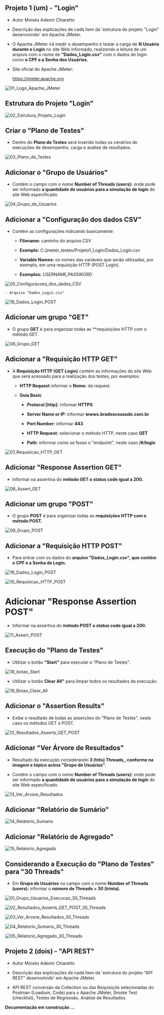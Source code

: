 ## Projeto 1 (um) - "Login"

- Autor Moisés Ademir Chiaretto
  
- Descrição das explicações de cada item da 'estrutura do projeto "Login" desenvolvido' em Apache JMeter.

- O Apache JMeter irá medir o desempenho e testar a carga de **N Usuário durante o Login** no site Web informado, realizando a leitura de um arquivo com o nome de **"Dados_Login.csv"** com o dados do login como **o CPF e a Senha dos Usuários.**

- Site oficial do Apache JMeter:

  https://jmeter.apache.org

![01_Logo_Apache_JMeter](https://github.com/moiseschiaretto/JMeter_Testes/assets/84775466/7bba3d9a-4173-43bc-9aa5-8b5eacc11e17)



## Estrutura do Projeto "Login"

![02_Estrutura_Projeto_Login](https://github.com/moiseschiaretto/JMeter_Testes/assets/84775466/9386619a-48d6-475d-9aa1-83b71c6b46f1)



## Criar o "Plano de Testes"

- Dentro do **Plano de Testes** será inserido todas os cenários de execuções de desempenho, carga e análise de resultados.

![03_Plano_de_Testes](https://github.com/moiseschiaretto/JMeter_Testes/assets/84775466/99f4289d-a8b7-43bb-a73d-f7bdf7e0af8d)



## Adicionar o "Grupo de Usuários"

  - Contém o campo com o nome **Number of Threads (users):** onde pode ser informado **a quantidade de usuários para a simulação de login** do site Web especificado.

![04_Grupo_de_Usuarios](https://github.com/moiseschiaretto/JMeter_Testes/assets/84775466/fccf1c06-d7fb-4e75-9f2c-2592a31569f7)



## Adicionar a "Configuração dos dados CSV"

- Contém as configurações indicando basicamente:

    - **Filename:** caminho do arquivo.CSV
 
    - **Exemplo:** C:/jmeter_testes/Projeto1_Login/Dados_Login.csv
 
    - **Variable Names:** os nomes das variáveis que serão utilizadas, por exemplo, em uma requisição HTTP (POST Login).
 
    - **Exemplos:** USERNAME,PASSWORD
 
![05_Configuracoes_dos_dados_CSV](https://github.com/moiseschiaretto/JMeter_Testes/assets/84775466/21d91717-29ae-4252-93bb-4bd166b6153d)

    - Arquivo "Dados_Login.csv"

![16_Dados_Login_POST](https://github.com/moiseschiaretto/JMeter_Testes/assets/84775466/2fd9d765-db45-4163-b85d-c4c4532e7d1a)


## Adicionar um grupo "GET"

  - O grupo **GET** é para organizar todas as **requisições HTTP com o método GET.

  ![06_Grupo_GET](https://github.com/moiseschiaretto/JMeter_Testes/assets/84775466/4d27f043-957c-4f05-8c55-dc90d724945f)


## Adicionar a "Requisição HTTP GET"

  - A **Requisição HTTP (GET Login)** contém as informações do site Web que será acessado para a realização dos testes, por exemplos:

      - **HTTP Request** informar o **Nome:** da request.
      
      - **Guia Basic**

          - **Protocol [http]:** informar **HTTPS**
       
          - **Server Name or IP:** informar **wwws.bradescosaude.com.br**
       
          - **Port Number:** informar **443**
       
          - **HTTP Request:** selecionar o método HTTP, neste caso **GET**
       
          - **Path:** informar como se fosse o "endpoint", neste caso **/#/login**

       
![07_Requisicao_HTTP_GET](https://github.com/moiseschiaretto/JMeter_Testes/assets/84775466/858839eb-f547-40d7-bab2-9d205037db76)



## Adicionar "Response Assertion GET"

  - Informar na assertiva do **método GET o status code igual a 200.**

![08_Assert_GET](https://github.com/moiseschiaretto/JMeter_Testes/assets/84775466/33284b3d-3c61-47f0-b3c7-406b3f3955c5)



## Adicionar um grupo "POST"

  - O grupo **POST** é para organizar todas as **requisições HTTP com o método POST.**

![09_Grupo_POST](https://github.com/moiseschiaretto/JMeter_Testes/assets/84775466/3e3a8db5-9ef0-4625-a086-22305413f241)


## Adicionar a "Requisição HTTP POST"
  
  - Para entrar com os dados do **arquivo "Dados_Login.csv", que contém o CPF e a Senha de Login.**

![16_Dados_Login_POST](https://github.com/moiseschiaretto/JMeter_Testes/assets/84775466/9d865fed-db1d-4a0f-baa2-b244e653e0ea)


![10_Requisicao_HTTP_POST](https://github.com/moiseschiaretto/JMeter_Testes/assets/84775466/50d90714-f9c4-4ddf-aa76-17c700da5f8d)


# Adicionar "Response Assertion POST"

  - Informar na assertiva do **método POST o status code igual a 200.**

![11_Assert_POST](https://github.com/moiseschiaretto/JMeter_Testes/assets/84775466/276e4184-1348-4b52-b3db-62699c865424)


## Execução do "Plano de Testes"

  - Utilizar o botão **"Start"** para executar o "Plano de Testes".

  ![18_botao_Start](https://github.com/moiseschiaretto/JMeter_Testes/assets/84775466/e003f4d6-64e6-403d-bdb7-94ec96f9a43d)

  - Utilizar o botão **Clear All"** para limpar todos os resultados da execução.

  ![19_Botao_Clear_All](https://github.com/moiseschiaretto/JMeter_Testes/assets/84775466/ba438e1e-11b0-4cb7-bd99-f748054f1e5f)



## Adicionar o "Assertion Results"

  - Exibe o resultado de todas as asserções do "Plano de Testes", neste caso os métodos GET e POST.

![12_Resultados_Asserts_GET_POST](https://github.com/moiseschiaretto/JMeter_Testes/assets/84775466/c9ba5cde-c09f-4424-8f60-9e7781b6a35d)


## Adicionar "Ver Árvore de Resultados"

  - Resultado da execução considerando **3 (três) Threads,, conforme na imagem e tópico acima "Grupo de Usuários".**

  - Contém o campo com o nome **Number of Threads (users):** onde pode ser informado **a quantidade de usuários para a simulação de login** do site Web especificado.

![13_Ver_Arvore_Resultados](https://github.com/moiseschiaretto/JMeter_Testes/assets/84775466/cc24c0cb-e778-44d1-8880-1211a15c3961)


## Adicionar "Relatório de Sumário"

![14_Relatorio_Sumario](https://github.com/moiseschiaretto/JMeter_Testes/assets/84775466/7a8d8a70-93e0-4fc4-ae82-02f91fbcf92c)



## Adicionar "Relatório de Agregado"

![15_Relatorio_Agregado](https://github.com/moiseschiaretto/JMeter_Testes/assets/84775466/a8446fe7-b693-46bd-bdbd-7e122fab4541)



## Considerando a Execução do "Plano de Testes" para "30 Threads"

- Em **Grupo de Usuários** no campo com o nome **Number of Threads (users):** informar o **número de Threads = 30 (trinta).**

![01_Grupo_Usuarios_Execucao_30_Threads](https://github.com/moiseschiaretto/JMeter_Testes/assets/84775466/56b4af47-89ea-4a1e-9f6e-75cb0426633f)


![02_Resultados_Asserts_GET_POST_30_Threads](https://github.com/moiseschiaretto/JMeter_Testes/assets/84775466/cb8e33c8-72dd-4c6d-b566-28a509e86251)


![03_Ver_Arvore_Resultados_30_Threads](https://github.com/moiseschiaretto/JMeter_Testes/assets/84775466/f2771853-eaf6-48b9-a920-042e6cbfec2f)


![04_Relatorio_Sumario_30_Threads](https://github.com/moiseschiaretto/JMeter_Testes/assets/84775466/a0386379-165b-4aa8-87ac-3d44291b02b2)


![05_Relatorio_Agregado_30_Threads](https://github.com/moiseschiaretto/JMeter_Testes/assets/84775466/3c3ca425-cf65-4068-a847-4e4b4a5ac175)


## Projeto 2 (dois) - "API REST"

- Autor Moisés Ademir Chiaretto

- Descrição das explicações de cada item da 'estrutura do projeto "API REST" desenvolvido' em Apache JMeter.

- API REST conversão da Collection ou das Requisiçõe selecionadas do Postman (Loadium, Code) para o Apache JMeter, Smoke Test (checklist), Testes de Regressão, Análise de Resultados.

**Documentação em construção ...**


